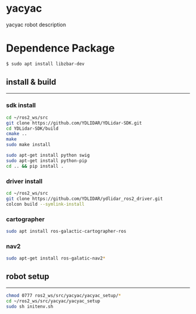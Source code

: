# yacyac
yacyac robot description

# Dependence Package
```bash
$ sudo apt install libzbar-dev
```

## install & build

---

### sdk install

```bash
cd ~/ros2_ws/src 
git clone https://github.com/YDLIDAR/YDLidar-SDK.git
cd YDLidar-SDK/build
cmake ..
make
sudo make install

sudo apt-get install python swig
sudo apt-get install python-pip
cd .. && pip install .
```

### driver install

```bash
cd ~/ros2_ws/src
git clone https://github.com/YDLIDAR/ydlidar_ros2_driver.git
colcon build --symlink-install
```

### cartographer

```bash
sudo apt install ros-galactic-cartographer-ros
```

### nav2

```bash
sudo apt-get install ros-galatic-nav2*
```

## robot setup

---

```bash
chmod 0777 ros2_ws/src/yacyac/yacyac_setup/*
cd ~/ros2_ws/src/yacyac/yacyac_setup
sudo sh initenv.sh
```